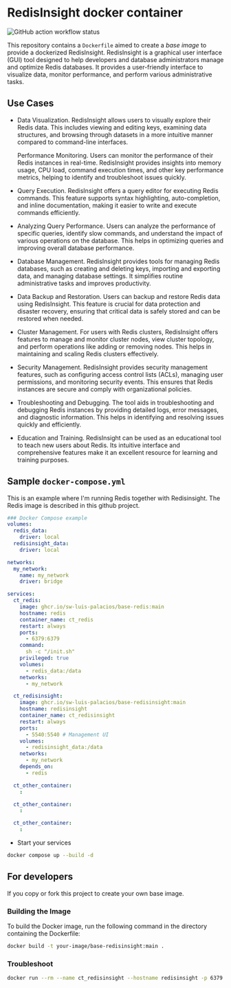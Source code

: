 # RedisInsight docker container

![GitHub action workflow status](https://github.com/SW-Luis-Palacios/base-redisinsight/actions/workflows/docker-publish.yml/badge.svg)

This repository contains a `Dockerfile` aimed to create a *base image* to provide a dockerized RedisInsight. RedisInsight is a graphical user interface (GUI) tool designed to help developers and database administrators manage and optimize Redis databases. It provides a user-friendly interface to visualize data, monitor performance, and perform various administrative tasks.

## Use Cases

- Data Visualization. RedisInsight allows users to visually explore their Redis data. This includes viewing and editing keys, examining data structures, and browsing through datasets in a more intuitive manner compared to command-line interfaces.

   Performance Monitoring. Users can monitor the performance of their Redis instances in real-time. RedisInsight provides insights into memory usage, CPU load, command execution times, and other key performance metrics, helping to identify and troubleshoot issues quickly.

- Query Execution. RedisInsight offers a query editor for executing Redis commands. This feature supports syntax highlighting, auto-completion, and inline documentation, making it easier to write and execute commands efficiently.

- Analyzing Query Performance. Users can analyze the performance of specific queries, identify slow commands, and understand the impact of various operations on the database. This helps in optimizing queries and improving overall database performance.

- Database Management. RedisInsight provides tools for managing Redis databases, such as creating and deleting keys, importing and exporting data, and managing database settings. It simplifies routine administrative tasks and improves productivity.

- Data Backup and Restoration. Users can backup and restore Redis data using RedisInsight. This feature is crucial for data protection and disaster recovery, ensuring that critical data is safely stored and can be restored when needed.

- Cluster Management. For users with Redis clusters, RedisInsight offers features to manage and monitor cluster nodes, view cluster topology, and perform operations like adding or removing nodes. This helps in maintaining and scaling Redis clusters effectively.

- Security Management. RedisInsight provides security management features, such as configuring access control lists (ACLs), managing user permissions, and monitoring security events. This ensures that Redis instances are secure and comply with organizational policies.

- Troubleshooting and Debugging. The tool aids in troubleshooting and debugging Redis instances by providing detailed logs, error messages, and diagnostic information. This helps in identifying and resolving issues quickly and efficiently.

- Education and Training. RedisInsight can be used as an educational tool to teach new users about Redis. Its intuitive interface and comprehensive features make it an excellent resource for learning and training purposes.

## Sample `docker-compose.yml`

This is an example where I'm running Redis together with Redisinsight. The Redis image is described in this github project.

```yaml
### Docker Compose example
volumes:
  redis_data:
    driver: local
  redisinsight_data:
    driver: local

networks:
  my_network:
    name: my_network
    driver: bridge

services:
  ct_redis:
    image: ghcr.io/sw-luis-palacios/base-redis:main
    hostname: redis
    container_name: ct_redis
    restart: always
    ports:
      - 6379:6379
    command:
      sh -c "/init.sh"
    privileged: true
    volumes:
      - redis_data:/data
    networks:
      - my_network

  ct_redisinsight:
    image: ghcr.io/sw-luis-palacios/base-redisinsight:main
    hostname: redisinsight
    container_name: ct_redisinsight
    restart: always
    ports:
      - 5540:5540 # Management UI
    volumes:
      - redisinsight_data:/data
    networks:
      - my_network
    depends_on:
      - redis

  ct_other_container:
    :

  ct_other_container:
    :

  ct_other_container:
    :
```

- Start your services

```sh
docker compose up --build -d
```

## For developers

If you copy or fork this project to create your own base image.

### Building the Image

To build the Docker image, run the following command in the directory containing the Dockerfile:

```sh
docker build -t your-image/base-redisinsight:main .
```

### Troubleshoot

```sh
docker run --rm --name ct_redisinsight --hostname redisinsight -p 6379:6379 your-image/base-redisinsight:main
```

